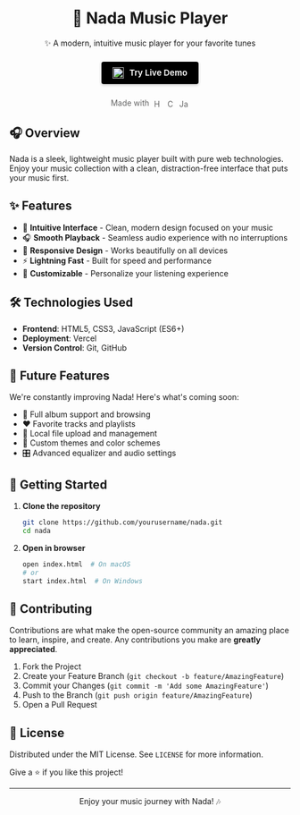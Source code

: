 <div align="center">
  <h1>🎵 Nada Music Player</h1>
  <p>✨ A modern, intuitive music player for your favorite tunes</p>
  
  <div 
    onclick="window.open('https://nadauniverse.vercel.app/', '_blank')" 
    style="
      display: inline-flex;
      align-items: center;
      background-color: #000000;
      color: white;
      padding: 10px 20px;
      border-radius: 4px;
      margin: 10px 0;
      border: none;
      cursor: pointer;
      box-shadow: 0 2px 5px rgba(0,0,0,0.2);
      font-weight: 600;
      font-size: 15px;
      transition: all 0.2s ease;
    "
    onmouseover="this.style.opacity='0.9'"
    onmouseout="this.style.opacity='1'"
  >
    <img src="https://raw.githubusercontent.com/JayChauhan3/Spotify-Clone/main/spotify/public/images/logo1.png" alt="Nada Logo" style="width: 20px; height: 20px; margin-right: 10px; object-fit: contain;">
    <span>Try Live Demo</span>
  </div>
  
  <div style="margin: 15px 0 10px; font-size: 14px; color: #666;">
    Made with
    <img src="https://img.icons8.com/color/24/000000/html-5--v1.png" alt="HTML5" style="width: 16px; height: 16px; margin: 0 2px; vertical-align: middle;">
    <img src="https://img.icons8.com/color/24/000000/css3.png" alt="CSS3" style="width: 16px; height: 16px; margin: 0 2px; vertical-align: middle;">
    <img src="https://img.icons8.com/color/24/000000/javascript--v1.png" alt="JavaScript" style="width: 16px; height: 16px; margin: 0 2px 0 2px; vertical-align: middle;">
  </div>
</div>

## 🎧 Overview

Nada is a sleek, lightweight music player built with pure web technologies. Enjoy your music collection with a clean, distraction-free interface that puts your music first.

## ✨ Features

- 🎼 **Intuitive Interface** - Clean, modern design focused on your music
- 🎧 **Smooth Playback** - Seamless audio experience with no interruptions
- 📱 **Responsive Design** - Works beautifully on all devices
- ⚡ **Lightning Fast** - Built for speed and performance
- 🎨 **Customizable** - Personalize your listening experience

## 🛠️ Technologies Used

- **Frontend**: HTML5, CSS3, JavaScript (ES6+)
- **Deployment**: Vercel
- **Version Control**: Git, GitHub

## 🔮 Future Features

We're constantly improving Nada! Here's what's coming soon:

- 🎵 Full album support and browsing
- ❤️ Favorite tracks and playlists
- 📁 Local file upload and management
- 🎨 Custom themes and color schemes
- 🎛️ Advanced equalizer and audio settings

## 🚀 Getting Started

1. **Clone the repository**
   ```bash
   git clone https://github.com/yourusername/nada.git
   cd nada
   ```

2. **Open in browser**
   ```bash
   open index.html  # On macOS
   # or
   start index.html  # On Windows
   ```

## 🤝 Contributing

Contributions are what make the open-source community an amazing place to learn, inspire, and create. Any contributions you make are **greatly appreciated**.

1. Fork the Project
2. Create your Feature Branch (`git checkout -b feature/AmazingFeature`)
3. Commit your Changes (`git commit -m 'Add some AmazingFeature'`)
4. Push to the Branch (`git push origin feature/AmazingFeature`)
5. Open a Pull Request

## 📄 License

Distributed under the MIT License. See `LICENSE` for more information.


Give a ⭐️ if you like this project!

---

<div align="center">
  <p>Enjoy your music journey with Nada! 🎶</p>
</div>
